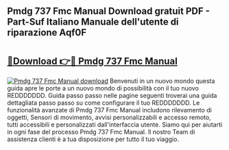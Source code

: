 ## Pmdg 737 Fmc Manual Download gratuit PDF - Part-Suf Italiano Manuale dell'utente di riparazione Aqf0F

# <h2><a href="http://dfd2h3n.blite.top/?on=Pmdg+737+Fmc+Manual">🔗Download 👉🔴 Pmdg 737 Fmc Manual</a></h2>

[![Pmdg 737 Fmc Manual download](https://i.imgur.com/lujVjoI.png)](http://dfd2h3n.blite.top/?on=Pmdg+737+Fmc+Manual)
Benvenuti in un nuovo mondo questa guida apre le porte a un nuovo mondo di possibilità con il tuo nuovo REDDDDDDD. Guida passo passo nelle pagine seguenti troverai una guida dettagliata passo passo su come configurare il tuo REDDDDDDD. Le funzionalità avanzate di Pmdg 737 Fmc Manual includono rilevamento di oggetti, Sensori di movimento, avvisi personalizzabili e accesso remoto, tutti accessibili e personalizzati dall'interfaccia utente. Siamo qui per aiutarti in ogni fase del processo Pmdg 737 Fmc Manual. Il nostro Team di assistenza clienti è a tua disposizione per tutto il tuo viaggio.
